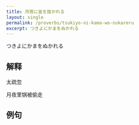 ```yaml
---
title: 月夜に釜を抜かれる
layout: single
permalink: /proverbs/tsukiyo-ni-kama-wo-nukareru
excerpt: つきよにかまをぬかれる
---
```


つきよにかまをぬかれる

## 解释

太疏忽

月夜里锅被偷走

## 例句

